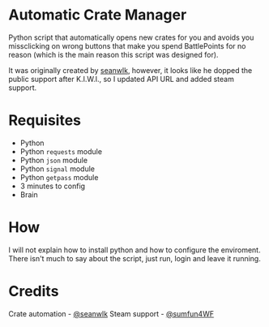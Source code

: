 # Automatic Crate Manager
Python script that automatically opens new crates for you and avoids you missclicking on wrong buttons that make you spend BattlePoints for no reason (which is the main reason this script was designed for).

It was originally created by [seanwlk](https://github.com/seanwlk/), however, it looks like he dopped the public support after K.I.W.I., so I updated API URL and added steam support.

# Requisites
- Python
- Python `requests` module
- Python `json` module
- Python `signal` module
- Python `getpass` module
- 3 minutes to config
- Brain

# How
I will not explain how to install python and how to configure the enviroment. There isn't much to say about the script, just run, login and leave it running.

# Credits
Crate automation - [@seanwlk](https://github.com/seanwlk)
Steam support - [@sumfun4WF](https://github.com/sumfun4WF)
